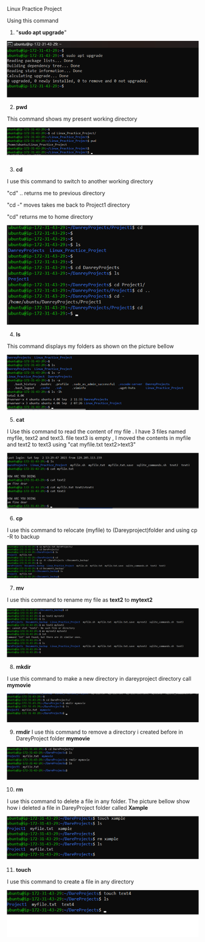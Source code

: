 Linux Practice Project

Using this command  
 1.    "**sudo apt upgrade**" 

![Alt text](images/1.png)


2. **pwd**

This command shows my present working directory 

![Alt text](images/2.png)




3. **cd** 

I use this command to switch to another working directory 

"cd" ..   returns me to previous directory 

"cd -"    moves takes me back to Project1 directory 

"cd"  returns me to home directory 


![Alt text](images/3.png)



4. **ls**

This command displays my folders as shown on the picture bellow 

![Alt text](images/4.png)




5.  **cat**

I Use this command to read the content of my file . I have 3 files named myfile, text2 and text3. 
file text3 is empty , I moved the contents in myfile and text2 to text3 using  "cat myfile.txt text2>text3"



![Alt text](5.png)


6. **cp**

I use this command to relocate (myfile) to (Dareyproject)folder and using cp -R to backup 

![Alt text](6.png)


7. **mv**

I use this command to rename my file as **text2** to **mytext2**


![Alt text](images/7.png)


8. **mkdir**

I use this command to make a new directory in dareyproject directory call **mymovie**

![Alt text](images/8.png)


9. **rmdir**
I use this command to remove a directory i created before in DareyProject folder **mymovie**


![Alt text](images/9.png)


10. **rm**

I use this command to delete a file in any folder. The picture bellow show how i deleted a file in DareyProject folder called **Xample**


![Alt text](images/10.png)


11. **touch**


I use this command to create a file in any directory 

![Alt text](11.png)


